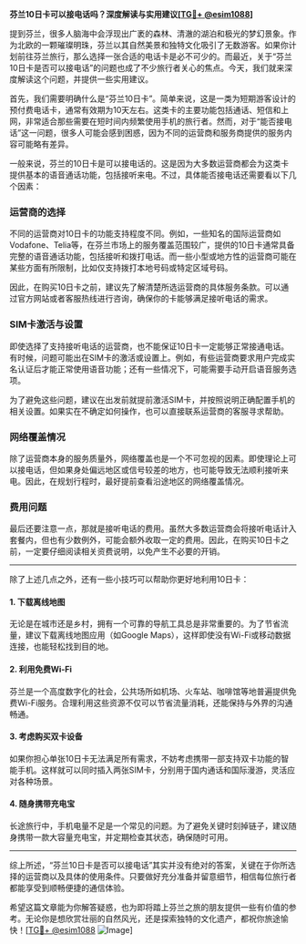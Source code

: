 **芬兰10日卡可以接电话吗？深度解读与实用建议[[TG💪+ @esim1088](https://t.me/s/esim1088)]**

提到芬兰，很多人脑海中会浮现出广袤的森林、清澈的湖泊和极光的梦幻景象。作为北欧的一颗璀璨明珠，芬兰以其自然美景和独特文化吸引了无数游客。如果你计划前往芬兰旅行，那么选择一张合适的电话卡是必不可少的。而最近，关于“芬兰10日卡是否可以接电话”的问题也成了不少旅行者关心的焦点。今天，我们就来深度解读这个问题，并提供一些实用建议。

首先，我们需要明确什么是“芬兰10日卡”。简单来说，这是一类为短期游客设计的预付费电话卡，通常有效期为10天左右。这类卡的主要功能包括通话、短信和上网，非常适合那些需要在短时间内频繁使用手机的旅行者。然而，对于“能否接电话”这一问题，很多人可能会感到困惑，因为不同的运营商和服务商提供的服务内容可能略有差异。

一般来说，芬兰的10日卡是可以接电话的。这是因为大多数运营商都会为这类卡提供基本的语音通话功能，包括接听来电。不过，具体能否接电话还需要看以下几个因素：

### **运营商的选择**
不同的运营商对10日卡的功能支持程度不同。例如，一些知名的国际运营商如Vodafone、Telia等，在芬兰市场上的服务覆盖范围较广，提供的10日卡通常具备完整的语音通话功能，包括接听和拨打电话。而一些小型或地方性的运营商可能在某些方面有所限制，比如仅支持拨打本地号码或特定区域号码。

因此，在购买10日卡之前，建议先了解清楚所选运营商的具体服务条款。可以通过官方网站或者客服热线进行咨询，确保你的卡能够满足接听电话的需求。

### **SIM卡激活与设置**
即使选择了支持接听电话的运营商，也不能保证10日卡一定能够正常接通电话。有时候，问题可能出在SIM卡的激活或设置上。例如，有些运营商要求用户完成实名认证后才能正常使用语音功能；还有一些情况下，可能需要手动开启语音服务选项。

为了避免这些问题，建议在出发前就提前激活SIM卡，并按照说明正确配置手机的相关设置。如果实在不确定如何操作，也可以直接联系运营商的客服寻求帮助。

### **网络覆盖情况**
除了运营商本身的服务质量外，网络覆盖也是一个不可忽视的因素。即使理论上可以接电话，但如果身处偏远地区或信号较差的地方，也可能导致无法顺利接听来电。因此，在规划行程时，最好提前查看沿途地区的网络覆盖情况。

### **费用问题**
最后还要注意一点，那就是接听电话的费用。虽然大多数运营商会将接听电话计入套餐内，但也有少数例外，可能会额外收取一定的费用。因此，在购买10日卡之前，一定要仔细阅读相关资费说明，以免产生不必要的开销。

---

除了上述几点之外，还有一些小技巧可以帮助你更好地利用10日卡：

#### **1. 下载离线地图**
无论是在城市还是乡村，拥有一个可靠的导航工具总是非常重要的。为了节省流量，建议下载离线地图应用（如Google Maps），这样即使没有Wi-Fi或移动数据连接，也能轻松找到目的地。

#### **2. 利用免费Wi-Fi**
芬兰是一个高度数字化的社会，公共场所如机场、火车站、咖啡馆等地普遍提供免费Wi-Fi服务。合理利用这些资源不仅可以节省流量消耗，还能保持与外界的沟通畅通。

#### **3. 考虑购买双卡设备**
如果你担心单张10日卡无法满足所有需求，不妨考虑携带一部支持双卡功能的智能手机。这样就可以同时插入两张SIM卡，分别用于国内通话和国际漫游，灵活应对各种场景。

#### **4. 随身携带充电宝**
长途旅行中，手机电量不足是一个常见的问题。为了避免关键时刻掉链子，建议随身携带一款大容量充电宝，并定期检查其状态，确保随时可用。

---

综上所述，“芬兰10日卡是否可以接电话”其实并没有绝对的答案，关键在于你所选择的运营商以及具体的使用条件。只要做好充分准备并留意细节，相信每位旅行者都能享受到顺畅便捷的通信体验。

希望这篇文章能为你解答疑惑，也为即将踏上芬兰之旅的朋友提供一些有价值的参考。无论你是想欣赏壮丽的自然风光，还是探索独特的文化遗产，都祝你旅途愉快！[[TG💪+ @esim1088](https://t.me/s/esim1088) ![Image](https://i.postimg.cc/4NQfJmqS/Snipaste-2025-05-13-00-14-12.png)]